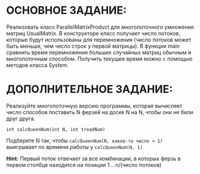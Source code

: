 # ОСНОВНОЕ ЗАДАНИЕ:
Реализовать класс ParallelMatrixProduct для многопоточного умножения матриц UsualMatrix.
В конструкторе класс получает число потоков, которые будут использованы для перемножения (число потоков может быть меньше, чем число строк у первой матрицы).
В функции main сравнить время перемножения больших случайных матриц обычным и многопоточным способом. Получить текущее время можно с помощью методов класса System.


# ДОПОЛНИТЕЛЬНОЕ ЗАДАНИЕ:
Реализуйте многопоточную версию программы, которая вычисляет число способов поставить N ферзей на доске N на N, чтобы они не били друг друга. 
                  
    int calcQueenNum(int N, int treadNum)
 Подберите N так, чтобы `calcQueenNum(N, какое-то число > 1)` выигрывает по времени работы у `calcQueenNum(N, 1)` 
 
 __Hint:__ Первый поток отвечает за все комбинации, в которых ферзь в первом столбце находится на позиции 1....n/(число потоков)
 


